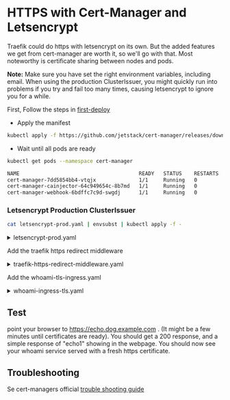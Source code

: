 # HTTPS with Cert-Manager and Letsencrypt

Traefik could do https with letsencrypt on its own. But the added features we get from cert-manager are worth it, so we'll go with that. Most noteworthy is certificate sharing between nodes and pods.

**Note:** Make sure you have set the right environment variables, including email. When using the production ClusterIssuer, you might quickly run into problems if you try and fail too many times, causing letsencrypt to ignore you for a while.

First, Follow the steps in [first-deploy](first-deploy.md)

- Apply the manifest

```bash
kubectl apply -f https://github.com/jetstack/cert-manager/releases/download/v1.3.1/cert-manager.yaml
```

- Wait until all pods are ready

```bash
kubectl get pods --namespace cert-manager
```

```bash
NAME                                       READY   STATUS    RESTARTS   AGE
cert-manager-7dd5854bb4-vtqjx              1/1     Running   0          42s
cert-manager-cainjector-64c949654c-8b7md   1/1     Running   0          42s
cert-manager-webhook-6bdffc7c9d-swgdj      1/1     Running   0          42s
```

### Letsencrypt Production ClusterIssuer

```bash
cat letsencrypt-prod.yaml | envsubst | kubectl apply -f -
```

<details>
<summary>letsencrypt-prod.yaml</summary>
```
--8<-- "./manifests/letsencrypt-prod.yaml"
```
</details>

Add the traefik https redirect middleware

<details>
<summary>traefik-https-redirect-middleware.yaml</summary>
```
--8<-- "./manifests/traefik-https-redirect-middleware.yaml"
```
</details>

Add the whoami-tls-ingress.yaml

<details>
<summary>whoami-ingress-tls.yaml  </summary>
```
--8<-- "./manifests/whoami/whoami-ingress-tls.yaml"
```
</details>

## Test

point your browser to <a href="https://echo.dog.example.com" target="_blank">https://echo.dog.example.com</a> . (It might be a few minutes until certificates are ready). You should get a 200 response, and a simple response of "echo1" showing in the webpage. You should now see your whoami service served with a fresh https certificate.

## Troubleshooting

Se cert-managers official <a href="https://cert-manager.io/docs/faq/acme/" target="_blank">trouble shooting guide</a>
